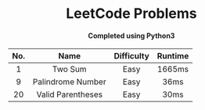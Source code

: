 <h1 align="center">LeetCode Problems</h1>
<h4 align="center">Completed using Python3</h4>

| **No.** |      **Name**     | **Difficulty** | **Runtime** |
|:-------:|:-----------------:|:--------------:|:-----------:|
|    1    |      Two Sum      |      Easy      |    1665ms   |
|    9    | Palindrome Number |      Easy      |     36ms    |
|    20   | Valid Parentheses |      Easy      |     30ms    |
